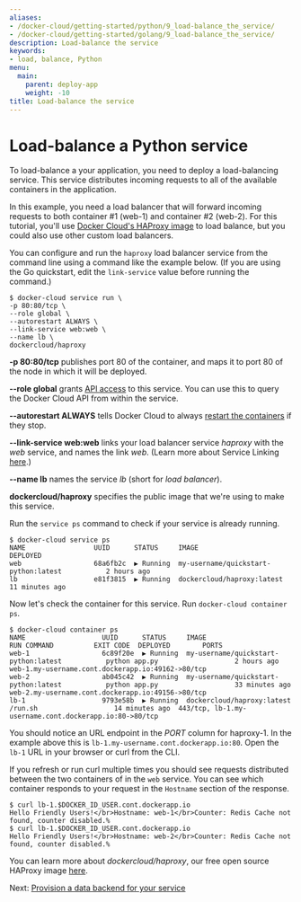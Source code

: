 ```yaml
---
aliases:
- /docker-cloud/getting-started/python/9_load-balance_the_service/
- /docker-cloud/getting-started/golang/9_load-balance_the_service/
description: Load-balance the service
keywords:
- load, balance, Python
menu:
  main:
    parent: deploy-app
    weight: -10
title: Load-balance the service
---
```


# Load-balance a Python service

To load-balance a your application, you need to deploy a load-balancing service.
This service distributes incoming requests to all of the available containers in
the application.

In this example, you need a load balancer that will forward incoming requests to
both container #1 (web-1) and container #2 (web-2). For this tutorial, you'll
use <a href="https://github.com/docker/dockercloud-haproxy" target="_blank">Docker Cloud's HAProxy image</a> to load balance, but you could also use other custom load balancers.

You can configure and run the `haproxy` load balancer service from the command line using a command like the example below. (If you are using the Go quickstart, edit the `link-service` value before running the command.)

```none
$ docker-cloud service run \
-p 80:80/tcp \
--role global \
--autorestart ALWAYS \
--link-service web:web \
--name lb \
dockercloud/haproxy
```

**-p 80:80/tcp** publishes port 80 of the container, and maps it to port 80 of the node in which it will be deployed.

**--role global** grants [API access](../../apps/api-roles.md) to this service. You can use this to query the Docker Cloud API from within the service.

**--autorestart ALWAYS** tells Docker Cloud to always [restart the containers](../../apps/autorestart.md) if they stop.

**--link-service web:web** links your load balancer service *haproxy* with the *web* service, and names the link *web*. (Learn more about Service Linking [here](../../apps/service-links.md).)

**--name lb** names the service *lb* (short for *load balancer*).

**dockercloud/haproxy** specifies the public image that we're using to make this service.

Run the `service ps` command to check if your service is already running.

```none
$ docker-cloud service ps
NAME                 UUID      STATUS     IMAGE                                          DEPLOYED
web                  68a6fb2c  ▶ Running  my-username/quickstart-python:latest           2 hours ago
lb                   e81f3815  ▶ Running  dockercloud/haproxy:latest                     11 minutes ago
```

Now let's check the container for this service. Run `docker-cloud container ps`.

```none
$ docker-cloud container ps
NAME                   UUID      STATUS     IMAGE                                          RUN COMMAND          EXIT CODE  DEPLOYED        PORTS
web-1                  6c89f20e  ▶ Running  my-username/quickstart-python:latest           python app.py                   2 hours ago     web-1.my-username.cont.dockerapp.io:49162->80/tcp
web-2                  ab045c42  ▶ Running  my-username/quickstart-python:latest           python app.py                   33 minutes ago  web-2.my-username.cont.dockerapp.io:49156->80/tcp
lb-1                   9793e58b  ▶ Running  dockercloud/haproxy:latest                           /run.sh                   14 minutes ago  443/tcp, lb-1.my-username.cont.dockerapp.io:80->80/tcp
```

You should notice an URL endpoint in the *PORT* column for haproxy-1. In the example above this is `lb-1.my-username.cont.dockerapp.io:80`. Open the `lb-1` URL in your browser or curl from the CLI.

If you refresh or run curl multiple times you should see requests distributed between the two containers of in the `web` service. You can see which container responds to your request in the `Hostname` section of the response.

```none
$ curl lb-1.$DOCKER_ID_USER.cont.dockerapp.io
Hello Friendly Users!</br>Hostname: web-1</br>Counter: Redis Cache not found, counter disabled.%
$ curl lb-1.$DOCKER_ID_USER.cont.dockerapp.io
Hello Friendly Users!</br>Hostname: web-2</br>Counter: Redis Cache not found, counter disabled.%
```

You can learn more about *dockercloud/haproxy*, our free open source HAProxy image <a href="https://github.com/docker/dockercloud-haproxy" target="_blank">here</a>.

Next: [Provision a data backend for your service](10_provision_a_data_backend_for_your_service.md)
